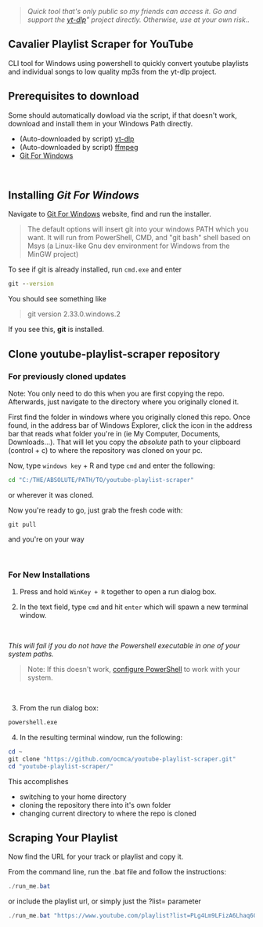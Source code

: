   > *Quick tool that's only public so my friends can access it. Go and support the [yt-dlp](https://github.com/yt-dlp/yt-dlp)" project directly. Otherwise, use at your own risk..*
  

## Cavalier Playlist Scraper for YouTube

CLI tool for Windows using powershell to quickly convert youtube
playlists and individual songs to low quality mp3s from the yt-dlp project.


## Prerequisites to download

Some should automatically dowload via the script, if that doesn't work, download and install them in your Windows 
Path directly.

- (Auto-downloaded by script) [yt-dlp](https://github.com/yt-dlp/yt-dlp) 
- (Auto-downloaded by script) [ffmpeg](https://github.com/FFmpeg/FFmpeg)
- [Git For Windows](https://gitforwindows.org/)

<br/>


## Installing *Git For Windows*

Navigate to [Git For Windows](https://gitforwindows.org/) website, find and run the installer.

> The default options will insert git into your windows PATH which you want. 
> It will run from PowerShell, CMD, and "git bash" shell based on Msys (a Linux-like Gnu dev environment for Windows from the MinGW project)

To see if git is already installed, run `cmd.exe` and enter
    
```cmd
git --version
```

You should see something like 

> git version 2.33.0.windows.2  

If you see this,  **git** is installed.

## Clone **youtube-playlist-scraper** repository

### For previously cloned updates

Note: You only need to do this when you are first copying the repo. Afterwards, just navigate to the directory where you originally cloned it. 

First find the folder in windows where you originally cloned this repo. Once found, in the address bar of Windows Explorer, click the icon in the address bar that reads what folder you're in (ie My Computer, Documents, Downloads...). That will let you copy the _absolute_ path to your clipboard (control + c) to where the repository was cloned on your pc.

Now, type `windows key` + R and type `cmd` and enter the following:

```cmd
cd "C:/THE/ABSOLUTE/PATH/TO/youtube-playlist-scraper"
```
or wherever it was cloned.

Now you're ready to go, just grab the fresh code with:
```
git pull
```
and you're on your way


<br/>

### For New Installations

1. Press and hold `WinKey + R` together to open a run dialog box. 

2. In the text field, type `cmd` and hit `enter` which will spawn a new terminal window.

<br/>

*This will fail if you do not have the Powershell executable in one of your system paths.*

> Note: If this doesn't work, [configure PowerShell](https://docs.microsoft.com/en-us/powershell/scripting/install/installing-powershell-on-windows?view=powershell-7.2) to work with your system.

<br/>

3. From the run dialog box:
```cmd
powershell.exe
```
4. In the resulting terminal window, run the following:
```powershell
cd ~
git clone "https://github.com/ocmca/youtube-playlist-scraper.git"
cd "youtube-playlist-scraper/"
```

This accomplishes
- switching to your home directory
- cloning the repository there into it's own folder
- changing current directory to where the repo is cloned

## Scraping Your Playlist

Now find the URL for your track or playlist and copy it.

From the command line, run the .bat file and follow the instructions:

```powershell
./run_me.bat
```

or include the playlist url, or simply just the ?list= parameter 

```powershell
./run_me.bat "https://www.youtube.com/playlist?list=PLg4Lm9LFizA6Lhaq60mPiQPWHFNGn5M-S"
```
